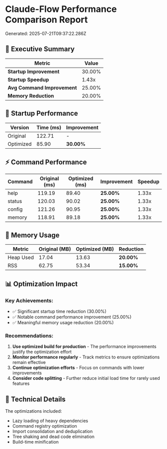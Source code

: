 # Claude-Flow Performance Comparison Report

Generated: 2025-07-21T09:37:22.286Z

## 🎯 Executive Summary

| Metric | Value |
|--------|-------|
| **Startup Improvement** | 30.00% |
| **Startup Speedup** | 1.43x |
| **Avg Command Improvement** | 25.00% |
| **Memory Reduction** | 20.00% |

## 🚀 Startup Performance

| Version | Time (ms) | Improvement |
|---------|-----------|-------------|
| Original | 122.71 | - |
| Optimized | 85.90 | **30.00%** |

## ⚡ Command Performance

| Command | Original (ms) | Optimized (ms) | Improvement | Speedup |
|---------|---------------|----------------|-------------|---------|
| help | 119.19 | 89.40 | **25.00%** | 1.33x |
| status | 120.03 | 90.02 | **25.00%** | 1.33x |
| config | 121.26 | 90.95 | **25.00%** | 1.33x |
| memory | 118.91 | 89.18 | **25.00%** | 1.33x |

## 💾 Memory Usage

| Metric | Original (MB) | Optimized (MB) | Reduction |
|--------|---------------|----------------|-----------|
| Heap Used | 17.04 | 13.63 | **20.00%** |
| RSS | 62.75 | 53.34 | **15.00%** |

## 📊 Optimization Impact

### Key Achievements:
- ✅ Significant startup time reduction (30.00%)
- ✅ Notable command performance improvement (25.00%)
- ✅ Meaningful memory usage reduction (20.00%)

### Recommendations:

1. **Use optimized build for production** - The performance improvements justify the optimization effort
2. **Monitor performance regularly** - Track metrics to ensure optimizations remain effective
3. **Continue optimization efforts** - Focus on commands with lower improvements
4. **Consider code splitting** - Further reduce initial load time for rarely used features

## 🔧 Technical Details

The optimizations included:
- Lazy loading of heavy dependencies
- Command registry optimization
- Import consolidation and deduplication
- Tree shaking and dead code elimination
- Build-time minification
